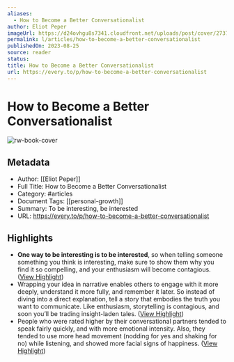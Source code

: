 ```yaml
---
aliases:
  - How to Become a Better Conversationalist
author: Eliot Peper
imageUrl: https://d24ovhgu8s7341.cloudfront.net/uploads/post/cover/2737/TmfAzPC9CUMNuweS6bmhWevSWXvIt_AvLhU4VaHnjNIfPP8H0FbpHgQf7qpZhh-iE9WHkoVCBEouEfrsDgtk6-eL_VJmxWoH1GkBDHAfM8yzsbtRgcA_gczP5XxF.png
permalink: l/articles/how-to-become-a-better-conversationalist
publishedOn: 2023-08-25
source: reader
status: 
title: How to Become a Better Conversationalist
url: https://every.to/p/how-to-become-a-better-conversationalist
---
```

# How to Become a Better Conversationalist

![rw-book-cover](https://d24ovhgu8s7341.cloudfront.net/uploads/post/cover/2737/TmfAzPC9CUMNuweS6bmhWevSWXvIt_AvLhU4VaHnjNIfPP8H0FbpHgQf7qpZhh-iE9WHkoVCBEouEfrsDgtk6-eL_VJmxWoH1GkBDHAfM8yzsbtRgcA_gczP5XxF.png)

## Metadata

- Author: [[Eliot Peper]]
- Full Title: How to Become a Better Conversationalist
- Category: #articles
- Document Tags: [[personal-growth]]
- Summary: To be interesting, be interested
- URL: https://every.to/p/how-to-become-a-better-conversationalist

## Highlights

- **One way to be interesting is to be interested**, so when telling someone something you think is interesting, make sure to show them why you find it so compelling, and your enthusiasm will become contagious. ([View Highlight](https://read.readwise.io/read/01hj8g60jfdx4gkhc2e8pykpc9))
- Wrapping your idea in narrative enables others to engage with it more deeply, understand it more fully, and remember it later. So instead of diving into a direct explanation, tell a story that embodies the truth you want to communicate. Like enthusiasm, storytelling is contagious, and soon you’ll be trading insight-laden tales. ([View Highlight](https://read.readwise.io/read/01hj8ga2bn3zvsys3cnyn4k2e2))
- People who were rated higher by their conversational partners tended to speak fairly quickly, and with more emotional intensity. Also, they tended to use more head movement (nodding for yes and shaking for no) while listening, and showed more facial signs of happiness. ([View Highlight](https://read.readwise.io/read/01hj8gd7axpj2d58w4q1vgbz8s))
